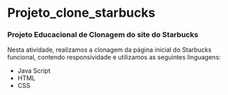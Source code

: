# Projeto_clone_starbucks

### Projeto Educacional de Clonagem do site do Starbucks

Nesta atividade, realizamos a clonagem da página inicial do Starbucks funcional, contendo responsividade e utilizamos as seguintes linguagens:

- Java Script
- HTML
- CSS 
 

